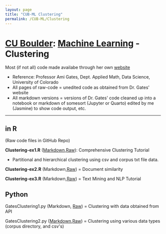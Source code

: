 ```yaml
---
layout: page
title: "CUB-ML Clustering"
permalink: /CUB-ML/Clustering
---
```


# [CU Boulder](../../../CUB.md): [Machine Learning](../CUB-ML.md) - Clustering
Most (if not all) code made availabe through her own [website](https://gatesboltonanalytics.com/)

- Reference: Professor Ami Gates, Dept. Applied Math, Data Science, University of Colorado
- All pages of raw-code = unedited code as obtained from Dr. Gates' website
- All markdown versions = versions of Dr. Gates' code cleaned up into a notebook or markdown of somesort (Jupyter or Quarto) edited by me (Jasmine) to show code output, etc.

---

## in R
(Raw code files in GitHub Repo)

**Clustering-ex1.R** ([Markdown](Markdown/clust-ex1-mkdn.qmd),[Raw](Raw/R-Clustering-Ex1-Raw.qmd)): Comprehensive Clustering Tutorial

- Partitional and hierarchical clustering using csv and corpus txt file data.

**Clustering-ex2.R** (Markdown,[Raw](Raw/R-Clustering-Ex2-Raw.qmd)) = Document similarity

**Clustering-ex3.R** (Markdown,[Raw](Raw/R-Clustering-Ex3-Raw.qmd)) = Text Mining and NLP Tutorial

## Python

GatesClustering1.py (Markdown, [Raw](Raw/R-Clustering-Ex1-Raw.qmd)) = Clustering with data obtained from API

GatesClustering2.py ([Markdown](Markdown/Clust2.ipynb),[Raw](Raw/Python-Clustering-Ex2-Raw.qmd)) = Clustering using various data types (corpus directory, and csv's)
